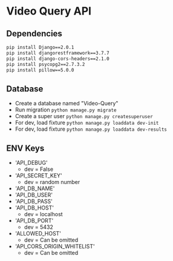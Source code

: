 # Video Query API

## Dependencies

```bash
pip install Django==2.0.1
pip install djangorestframework==3.7.7
pip install django-cors-headers==2.1.0
pip install psycopg2==2.7.3.2
pip install pillow==5.0.0
```

## Database

- Create a database named "Video-Query"
- Run migration `python manage.py migrate`
- Create a super user `python manage.py createsuperuser`
- For dev, load fixture `python manage.py loaddata dev-init`
- For dev, load fixture `python manage.py loaddata dev-results`

## ENV Keys

- 'API_DEBUG'
  - dev = False
- 'API_SECRET_KEY'
  - dev = random number
- 'API_DB_NAME'
- 'API_DB_USER'
- 'API_DB_PASS'
- 'API_DB_HOST'
  - dev = localhost
- 'API_DB_PORT'
  - dev = 5432
- 'ALLOWED_HOST'
  - dev = Can be omitted
- 'API_CORS_ORIGIN_WHITELIST'
  - dev = Can be omitted
